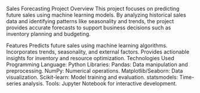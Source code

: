 Sales Forecasting Project
Overview
This project focuses on predicting future sales using machine learning models. By analyzing historical sales data and identifying patterns like seasonality and trends, the project provides accurate forecasts to support business decisions such as inventory planning and budgeting.

Features
Predicts future sales using machine learning algorithms.
Incorporates trends, seasonality, and external factors.
Provides actionable insights for inventory and resource optimization.
Technologies Used
Programming Language: Python
Libraries:
Pandas: Data manipulation and preprocessing.
NumPy: Numerical operations.
Matplotlib/Seaborn: Data visualization.
Scikit-learn: Model training and evaluation.
statsmodels: Time-series analysis.
Tools: Jupyter Notebook for interactive development.
